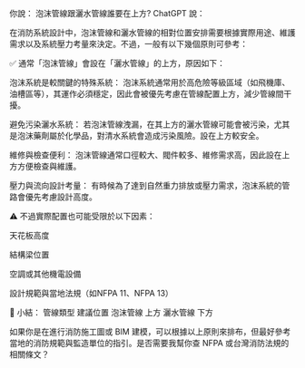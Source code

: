 你說：
泡沫管線跟灑水管線誰要在上方?
ChatGPT 說：

在消防系統設計中，泡沫管線和灑水管線的相對位置安排需要根據實際用途、維護需求以及系統壓力考量來決定。不過，一般有以下幾個原則可參考：

✅ 通常「泡沫管線」會設在「灑水管線」的上方，原因如下：

泡沫系統是較關鍵的特殊系統：
泡沫系統通常用於高危險等級區域（如飛機庫、油槽區等），其運作必須穩定，因此會被優先考慮在管線配置上方，減少管線間干擾。

避免污染灑水系統：
若泡沫管線洩漏，在其上方的灑水管線可能會被污染，尤其是泡沫藥劑屬於化學品，對清水系統會造成污染風險。設在上方較安全。

維修與檢查便利：
泡沫管線通常口徑較大、閥件較多、維修需求高，因此設在上方方便檢查與維護。

壓力與流向設計考量：
有時候為了達到自然重力排放或壓力需求，泡沫系統的管路會優先考慮設計高度。

⚠️ 不過實際配置也可能受限於以下因素：

天花板高度

結構梁位置

空調或其他機電設備

設計規範與當地法規（如NFPA 11、NFPA 13）

🔧 小結：
管線類型	建議位置
泡沫管線	上方
灑水管線	下方

如果你是在進行消防施工圖或 BIM 建模，可以根據以上原則來排布，但最好參考當地的消防規範與監造單位的指引。是否需要我幫你查 NFPA 或台灣消防法規的相關條文？